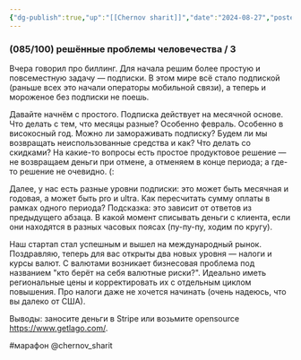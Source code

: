 ```yaml
---
{"dg-publish":true,"up":"[[Chernov sharit]]","date":"2024-08-27","posted":"https://t.me/chernov_sharit/627","modified_at":"2024-09-10T22:42:31+03:00","published_at":"2024-08-27T19:05:00+03:00","dg-path":"/chernov_sharit/2024-08-27 решённые проблемы человечества.md","permalink":"/chernov-sharit/2024-08-27-reshyonnye-problemy-chelovechestva/","dgPassFrontmatter":true}
---
```



### **(085/100) решённые проблемы человечества** / 3

Вчера говорил про биллинг. Для начала решим более простую и повсеместную задачу — подписки. В этом мире всё стало подпиской (раньше всех это начали операторы мобильной связи), а теперь и мороженое без подписки не поешь.

Давайте начнём с простого. Подписка действует на месячной основе. Что делать с тем, что месяцы разные? Особенно февраль. Особенно в високосный год. Можно ли замораживать подписку? Будем ли мы возвращать неиспользованные средства и как? Что делать со скидками? На какие-то вопросы есть простое продуктовое решение — не возвращаем деньги при отмене, а отменяем в конце периода; а где-то решение не очевидно. (:

Далее, у нас есть разные уровни подписки: это может быть месячная и годовая, а может быть pro и ultra. Как пересчитать сумму оплаты в рамках одного периода? Подсказка: это зависит от ответов из предыдущего абзаца. В какой момент списывать деньги с клиента, если они находятся в разных часовых поясах (пу-пу-пу, ходим по кругу).

Наш стартап стал успешным и вышел на международный рынок. Поздравляю, теперь для вас открыты два новых уровня — налоги и курсы валют. С валютами возникает бизнесовая проблема под названием "кто берёт на себя валютные риски?". Идеально иметь региональные цены и корректировать их с отдельным циклом повышения. Про налоги даже не хочется начинать (очень надеюсь, что вы далеко от США).

Выводы: заносите деньги в Stripe или возьмите opensource https://www.getlago.com/.

#марафон  @chernov_sharit
